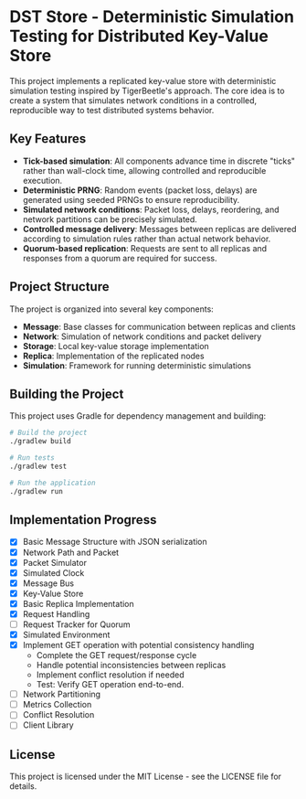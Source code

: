 # DST Store - Deterministic Simulation Testing for Distributed Key-Value Store

This project implements a replicated key-value store with deterministic simulation testing inspired by TigerBeetle's approach. The core idea is to create a system that simulates network conditions in a controlled, reproducible way to test distributed systems behavior.

## Key Features

- **Tick-based simulation**: All components advance time in discrete "ticks" rather than wall-clock time, allowing controlled and reproducible execution.
- **Deterministic PRNG**: Random events (packet loss, delays) are generated using seeded PRNGs to ensure reproducibility.
- **Simulated network conditions**: Packet loss, delays, reordering, and network partitions can be precisely simulated.
- **Controlled message delivery**: Messages between replicas are delivered according to simulation rules rather than actual network behavior.
- **Quorum-based replication**: Requests are sent to all replicas and responses from a quorum are required for success.

## Project Structure

The project is organized into several key components:

- **Message**: Base classes for communication between replicas and clients
- **Network**: Simulation of network conditions and packet delivery
- **Storage**: Local key-value storage implementation
- **Replica**: Implementation of the replicated nodes
- **Simulation**: Framework for running deterministic simulations

## Building the Project

This project uses Gradle for dependency management and building:

```bash
# Build the project
./gradlew build

# Run tests
./gradlew test

# Run the application
./gradlew run
```

## Implementation Progress

- [x] Basic Message Structure with JSON serialization
- [x] Network Path and Packet
- [x] Packet Simulator
- [x] Simulated Clock
- [x] Message Bus
- [x] Key-Value Store
- [x] Basic Replica Implementation
- [x] Request Handling
- [ ] Request Tracker for Quorum
- [x] Simulated Environment
- [x] Implement GET operation with potential consistency handling
  - Complete the GET request/response cycle
  - Handle potential inconsistencies between replicas
  - Implement conflict resolution if needed
  - Test: Verify GET operation end-to-end.
- [ ] Network Partitioning
- [ ] Metrics Collection
- [ ] Conflict Resolution
- [ ] Client Library

## License

This project is licensed under the MIT License - see the LICENSE file for details. 